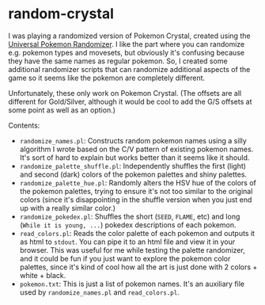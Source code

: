 random-crystal
==============

I was playing a randomized version of Pokemon Crystal, created using the [Universal Pokemon Randomizer](https://pokehacks.dabomstew.com/randomizer/). I like the part where you can randomize e.g. pokemon types and movesets, but obviously it's confusing because they have the same names as regular pokemon. So, I created some additional randomizer scripts that can randomize additional aspects of the game so it seems like the pokemon are completely different.

Unfortunately, these only work on Pokemon Crystal. (The offsets are all different for Gold/Silver, although it would be cool to add the G/S offsets at some point as well as an option.)

Contents:

- `randomize_names.pl`: Constructs random pokemon names using a silly algorithm I wrote based on the C/V pattern of existing pokemon names. It's sort of hard to explain but works better than it seems like it should.
- `randomize_palette_shuffle.pl`: Independently shuffles the first (light) and second (dark) colors of the pokemon palettes and shiny palettes.
- `randomize_palette_hue.pl`: Randomly alters the HSV hue of the colors of the pokemon palettes, trying to ensure it's not too similar to the original colors (since it's disappointing in the shuffle version when you just end up with a really similar color.)
- `randomize_pokedex.pl`: Shuffles the short (`SEED`, `FLAME`, etc) and long (`While it is young, ...`) pokedex descriptions of each pokemon.
- `read_colors.pl`: Reads the color palette of each pokemon and outputs it as html to `stdout`. You can pipe it to an html file and view it in your browser. This was useful for me while testing the palette randomizer, and it could be fun if you just want to explore the pokemon color palettes, since it's kind of cool how all the art is just done with 2 colors + white + black.
- `pokemon.txt`: This is just a list of pokemon names. It's an auxiliary file used by `randomize_names.pl` and `read_colors.pl`.
